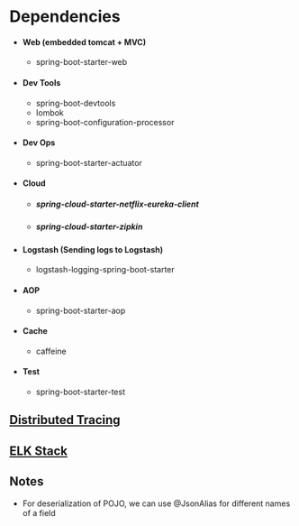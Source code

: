 Dependencies
============

- #### Web (embedded tomcat + MVC)
    - spring-boot-starter-web
- #### Dev Tools
    - spring-boot-devtools
    - lombok
    - spring-boot-configuration-processor
- #### Dev Ops
    - spring-boot-starter-actuator
- #### Cloud
    - ##### spring-cloud-starter-netflix-eureka-client
    - ##### spring-cloud-starter-zipkin
- #### Logstash (Sending logs to Logstash)
  - logstash-logging-spring-boot-starter
- #### AOP
    - spring-boot-starter-aop
- #### Cache
    - caffeine
- #### Test
    - spring-boot-starter-test

[Distributed Tracing](./../moreinfo.md#distributed-tracing)
-----------------------------------------------------------
[ELK Stack](./../moreinfo.md#elk-stack)
---------------------------------------

Notes
-----
- For deserialization of POJO, we can use @JsonAlias for different names of a field
